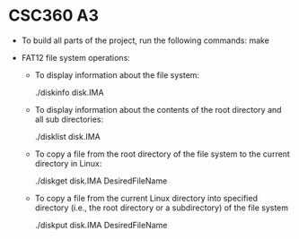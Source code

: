 # CSC360 A3

- To build all parts of the project, run the following commands: 
    make

- FAT12 file system operations:

    - To display information about the file system:

        ./diskinfo disk.IMA

    - To display information about the contents of the root directory and all sub directories:

        ./disklist disk.IMA

    -  To copy a file from the root directory of the file system to the current directory in Linux:

        ./diskget disk.IMA DesiredFileName

    - To copy a file from the current Linux directory into specified directory (i.e., the root directory or a subdirectory) of the file system

        ./diskput disk.IMA DesiredFileName